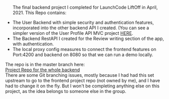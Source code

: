 <ul>The final backend project I completed for LaunchCode LiftOff in April, 2021. This Repo contains: 
<p>
  <li>The User Backend with simple security and authentication features, incorporated into the other backend API I created. (You can see a simpler version of the User Profile API MVC project <a href="https://github.com/NikkiBausch/Coffee-Social-App-">HERE</a>. </li>
  <li>The Backend RestAPI I created for the Review writing section of the app, with authentication. </li>
  <li>The local proxy config measures to connect the frontend features on Port:4200 and backend on 8080 so that we can run a demo locally. </li>

  </ul> 
  <p>
  The repo is in the master branch here: 
  <br>
  <a href= "https://github.com/NikkiBausch/Coffee-Social-App-Backend-All/tree/master"> Project Repo for the whole backend </a> 
  <br>
  There are some Git branching issues, mostly because I had had this set upstream to go to the frontend project repo (not owned by me), and I have had to change it on the fly. But I won't be completing anything else on this project, as the idea belongs to someone else in the group.  
  
